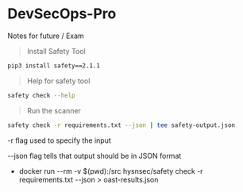 # DevSecOps-Pro
Notes for future / Exam
>Install Safety Tool
```bash
pip3 install safety==2.1.1
```

>Help for safety tool
```bash
safety check --help
```

> Run the scanner
```bash 
safety check -r requirements.txt --json | tee safety-output.json
```

-r flag used to specify the input

--json flag tells that output should be in JSON format

- docker run --rm -v $(pwd):/src hysnsec/safety check -r requirements.txt --json > oast-results.json
